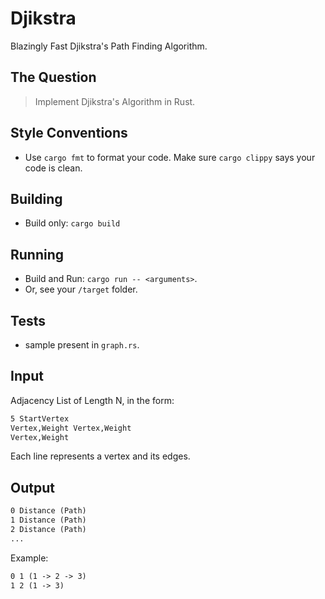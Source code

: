 # Djikstra

Blazingly Fast Djikstra's Path Finding Algorithm.

## The Question

> Implement Djikstra's Algorithm in Rust.

## Style Conventions

- Use `cargo fmt` to format your code. Make sure `cargo clippy` says your code is clean.

## Building

- Build only: `cargo build`

## Running

- Build and Run: `cargo run -- <arguments>`.
- Or, see your `/target` folder.

## Tests

- sample present in `graph.rs`.

## Input

Adjacency List of Length N, in the form:

```txt
5 StartVertex
Vertex,Weight Vertex,Weight
Vertex,Weight
```

Each line represents a vertex and its edges.

## Output

```txt
0 Distance (Path)
1 Distance (Path)
2 Distance (Path)
...
```

Example:

```txt
0 1 (1 -> 2 -> 3)
1 2 (1 -> 3)
```
